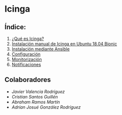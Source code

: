 # Icinga

## Índice:

1. [¿Qué es Icinga?](docs/Icinga.md)
2. [Instalación manual de Icinga en Ubuntu 18.04 Bionic](docs/InstalacionManual.md)
3. [Instalación mediante Ansible](docs/InstalacionAnsible.md)
4. [Configuración](docs/Configuracion.md)
5. [Monitorización](docs/Monitorizacion.md)
6. [Notificaciones](docs/Notificaciones.md)

## Colaboradores

* *Javier Valencia Rodríguez*
* *Cristian Santos Guillén*
* *Abraham Ramos Martín*
* *Adrían Josué González Rodríguez*